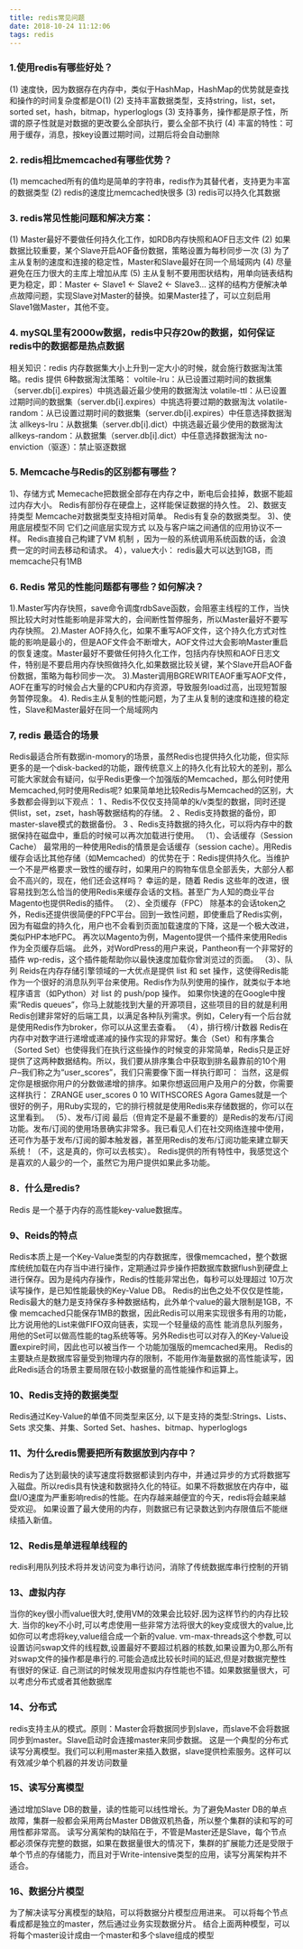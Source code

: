 ```yaml
---
title: redis常见问题
date: 2018-10-24 11:12:06
tags: redis
---
```


### 1.使用redis有哪些好处？
(1) 速度快，因为数据存在内存中，类似于HashMap，HashMap的优势就是查找和操作的时间复杂度都是O(1)
(2) 支持丰富数据类型，支持string，list，set，sorted set，hash，bitmap，hyperloglogs
(3) 支持事务，操作都是原子性，所谓的原子性就是对数据的更改要么全部执行，要么全部不执行
(4) 丰富的特性：可用于缓存，消息，按key设置过期时间，过期后将会自动删除

### 2. redis相比memcached有哪些优势？
(1) memcached所有的值均是简单的字符串，redis作为其替代者，支持更为丰富的数据类型
(2) redis的速度比memcached快很多
(3) redis可以持久化其数据

### 3. redis常见性能问题和解决方案：
(1) Master最好不要做任何持久化工作，如RDB内存快照和AOF日志文件
(2) 如果数据比较重要，某个Slave开启AOF备份数据，策略设置为每秒同步一次
(3) 为了主从复制的速度和连接的稳定性，Master和Slave最好在同一个局域网内
(4) 尽量避免在压力很大的主库上增加从库
(5) 主从复制不要用图状结构，用单向链表结构更为稳定，即：Master <- Slave1 <- Slave2 <- Slave3...
这样的结构方便解决单点故障问题，实现Slave对Master的替换。如果Master挂了，可以立刻启用Slave1做Master，其他不变。

### 4. mySQL里有2000w数据，redis中只存20w的数据，如何保证redis中的数据都是热点数据
相关知识：redis 内存数据集大小上升到一定大小的时候，就会施行数据淘汰策略。redis 提供 6种数据淘汰策略：
voltile-lru：从已设置过期时间的数据集（server.db[i].expires）中挑选最近最少使用的数据淘汰
volatile-ttl：从已设置过期时间的数据集（server.db[i].expires）中挑选将要过期的数据淘汰
volatile-random：从已设置过期时间的数据集（server.db[i].expires）中任意选择数据淘汰
allkeys-lru：从数据集（server.db[i].dict）中挑选最近最少使用的数据淘汰
allkeys-random：从数据集（server.db[i].dict）中任意选择数据淘汰
no-enviction（驱逐）：禁止驱逐数据

### 5. Memcache与Redis的区别都有哪些？
1)、存储方式
Memecache把数据全部存在内存之中，断电后会挂掉，数据不能超过内存大小。
Redis有部份存在硬盘上，这样能保证数据的持久性。
2)、数据支持类型
Memcache对数据类型支持相对简单。
Redis有复杂的数据类型。
3)、使用底层模型不同
它们之间底层实现方式 以及与客户端之间通信的应用协议不一样。
Redis直接自己构建了VM 机制 ，因为一般的系统调用系统函数的话，会浪费一定的时间去移动和请求。
4），value大小：
redis最大可以达到1GB，而memcache只有1MB

### 6. Redis 常见的性能问题都有哪些？如何解决？
1).Master写内存快照，save命令调度rdbSave函数，会阻塞主线程的工作，当快照比较大时对性能影响是非常大的，会间断性暂停服务，所以Master最好不要写内存快照。
2).Master AOF持久化，如果不重写AOF文件，这个持久化方式对性能的影响是最小的，但是AOF文件会不断增大，AOF文件过大会影响Master重启的恢复速度。Master最好不要做任何持久化工作，包括内存快照和AOF日志文件，特别是不要启用内存快照做持久化,如果数据比较关键，某个Slave开启AOF备份数据，策略为每秒同步一次。
3).Master调用BGREWRITEAOF重写AOF文件，AOF在重写的时候会占大量的CPU和内存资源，导致服务load过高，出现短暂服务暂停现象。
4). Redis主从复制的性能问题，为了主从复制的速度和连接的稳定性，Slave和Master最好在同一个局域网内

### 7, redis 最适合的场景
Redis最适合所有数据in-momory的场景，虽然Redis也提供持久化功能，但实际更多的是一个disk-backed的功能，跟传统意义上的持久化有比较大的差别，那么可能大家就会有疑问，似乎Redis更像一个加强版的Memcached，那么何时使用Memcached,何时使用Redis呢?
如果简单地比较Redis与Memcached的区别，大多数都会得到以下观点：
1 、Redis不仅仅支持简单的k/v类型的数据，同时还提供list，set，zset，hash等数据结构的存储。
2 、Redis支持数据的备份，即master-slave模式的数据备份。
3 、Redis支持数据的持久化，可以将内存中的数据保持在磁盘中，重启的时候可以再次加载进行使用。
（1）、会话缓存（Session Cache）
最常用的一种使用Redis的情景是会话缓存（session cache）。用Redis缓存会话比其他存储（如Memcached）的优势在于：Redis提供持久化。当维护一个不是严格要求一致性的缓存时，如果用户的购物车信息全部丢失，大部分人都会不高兴的，现在，他们还会这样吗？
幸运的是，随着 Redis 这些年的改进，很容易找到怎么恰当的使用Redis来缓存会话的文档。甚至广为人知的商业平台Magento也提供Redis的插件。
（2）、全页缓存（FPC）
除基本的会话token之外，Redis还提供很简便的FPC平台。回到一致性问题，即使重启了Redis实例，因为有磁盘的持久化，用户也不会看到页面加载速度的下降，这是一个极大改进，类似PHP本地FPC。
再次以Magento为例，Magento提供一个插件来使用Redis作为全页缓存后端。
此外，对WordPress的用户来说，Pantheon有一个非常好的插件  wp-redis，这个插件能帮助你以最快速度加载你曾浏览过的页面。
（3）、队列
Reids在内存存储引擎领域的一大优点是提供 list 和 set 操作，这使得Redis能作为一个很好的消息队列平台来使用。Redis作为队列使用的操作，就类似于本地程序语言（如Python）对 list 的 push/pop 操作。
如果你快速的在Google中搜索“Redis queues”，你马上就能找到大量的开源项目，这些项目的目的就是利用Redis创建非常好的后端工具，以满足各种队列需求。例如，Celery有一个后台就是使用Redis作为broker，你可以从这里去查看。
（4），排行榜/计数器
Redis在内存中对数字进行递增或递减的操作实现的非常好。集合（Set）和有序集合（Sorted Set）也使得我们在执行这些操作的时候变的非常简单，Redis只是正好提供了这两种数据结构。所以，我们要从排序集合中获取到排名最靠前的10个用户–我们称之为“user_scores”，我们只需要像下面一样执行即可：
当然，这是假定你是根据你用户的分数做递增的排序。如果你想返回用户及用户的分数，你需要这样执行：
ZRANGE user_scores 0 10 WITHSCORES
Agora Games就是一个很好的例子，用Ruby实现的，它的排行榜就是使用Redis来存储数据的，你可以在这里看到。
（5）、发布/订阅
最后（但肯定不是最不重要的）是Redis的发布/订阅功能。发布/订阅的使用场景确实非常多。我已看见人们在社交网络连接中使用，还可作为基于发布/订阅的脚本触发器，甚至用Redis的发布/订阅功能来建立聊天系统！（不，这是真的，你可以去核实）。
Redis提供的所有特性中，我感觉这个是喜欢的人最少的一个，虽然它为用户提供如果此多功能。

### 8．什么是redis?
Redis 是一个基于内存的高性能key-value数据库。

### 9、Reids的特点
Redis本质上是一个Key-Value类型的内存数据库，很像memcached，整个数据库统统加载在内存当中进行操作，定期通过异步操作把数据库数据flush到硬盘上进行保存。因为是纯内存操作，Redis的性能非常出色，每秒可以处理超过 10万次读写操作，是已知性能最快的Key-Value DB。
Redis的出色之处不仅仅是性能，Redis最大的魅力是支持保存多种数据结构，此外单个value的最大限制是1GB，不像 memcached只能保存1MB的数据，因此Redis可以用来实现很多有用的功能，比方说用他的List来做FIFO双向链表，实现一个轻量级的高性 能消息队列服务，用他的Set可以做高性能的tag系统等等。另外Redis也可以对存入的Key-Value设置expire时间，因此也可以被当作一 个功能加强版的memcached来用。
Redis的主要缺点是数据库容量受到物理内存的限制，不能用作海量数据的高性能读写，因此Redis适合的场景主要局限在较小数据量的高性能操作和运算上。

### 10、Redis支持的数据类型
Redis通过Key-Value的单值不同类型来区分, 以下是支持的类型:Strings、Lists、Sets 求交集、并集、Sorted Set、hashes、bitmap、hyperloglogs

### 11、为什么redis需要把所有数据放到内存中？
Redis为了达到最快的读写速度将数据都读到内存中，并通过异步的方式将数据写入磁盘。所以redis具有快速和数据持久化的特征。如果不将数据放在内存中，磁盘I/O速度为严重影响redis的性能。在内存越来越便宜的今天，redis将会越来越受欢迎。
如果设置了最大使用的内存，则数据已有记录数达到内存限值后不能继续插入新值。

### 12、Redis是单进程单线程的
redis利用队列技术将并发访问变为串行访问，消除了传统数据库串行控制的开销

### 13、虚拟内存
当你的key很小而value很大时,使用VM的效果会比较好.因为这样节约的内存比较大.
当你的key不小时,可以考虑使用一些非常方法将很大的key变成很大的value,比如你可以考虑将key,value组合成一个新的value.
vm-max-threads这个参数,可以设置访问swap文件的线程数,设置最好不要超过机器的核数,如果设置为0,那么所有对swap文件的操作都是串行的.可能会造成比较长时间的延迟,但是对数据完整性有很好的保证.
自己测试的时候发现用虚拟内存性能也不错。如果数据量很大，可以考虑分布式或者其他数据库

### 14、分布式
redis支持主从的模式。原则：Master会将数据同步到slave，而slave不会将数据同步到master。Slave启动时会连接master来同步数据。
这是一个典型的分布式读写分离模型。我们可以利用master来插入数据，slave提供检索服务。这样可以有效减少单个机器的并发访问数量

### 15、读写分离模型
通过增加Slave DB的数量，读的性能可以线性增长。为了避免Master DB的单点故障，集群一般都会采用两台Master DB做双机热备，所以整个集群的读和写的可用性都非常高。
读写分离架构的缺陷在于，不管是Master还是Slave，每个节点都必须保存完整的数据，如果在数据量很大的情况下，集群的扩展能力还是受限于单个节点的存储能力，而且对于Write-intensive类型的应用，读写分离架构并不适合。

### 16、数据分片模型
为了解决读写分离模型的缺陷，可以将数据分片模型应用进来。
可以将每个节点看成都是独立的master，然后通过业务实现数据分片。
结合上面两种模型，可以将每个master设计成由一个master和多个slave组成的模型


